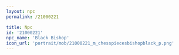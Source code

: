```yaml
---
layout: npc
permalink: /21000221

title: Npc
id: '21000221'
npc_name: 'Black Bishop'
icon_url: 'portrait/mob/21000221_m_chesspiecesbishopblack_p.png'
---
```

